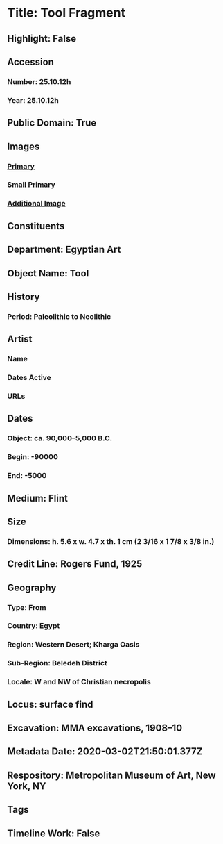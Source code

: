# Title: Tool Fragment
## Highlight: False
## Accession
### Number: 25.10.12h
### Year: 25.10.12h
## Public Domain: True
## Images
### [Primary](https://images.metmuseum.org/CRDImages/eg/original/25.10.12h_EGDP011471.jpg)
### [Small Primary](https://images.metmuseum.org/CRDImages/eg/web-large/25.10.12h_EGDP011471.jpg)
### [Additional Image](https://images.metmuseum.org/CRDImages/eg/original/25.10.12h_EGDP011472.jpg)
## Constituents
## Department: Egyptian Art
## Object Name: Tool
## History
### Period: Paleolithic to Neolithic
## Artist
### Name
### Dates Active
### URLs
## Dates
### Object: ca. 90,000–5,000 B.C.
### Begin: -90000
### End: -5000
## Medium: Flint
## Size
### Dimensions: h. 5.6 x w. 4.7 x th. 1 cm (2 3/16 x 1 7/8 x 3/8 in.)
## Credit Line: Rogers Fund, 1925
## Geography
### Type: From
### Country: Egypt
### Region: Western Desert; Kharga Oasis
### Sub-Region: Beledeh District
### Locale: W and NW of Christian necropolis
## Locus: surface find
## Excavation: MMA excavations, 1908–10
## Metadata Date: 2020-03-02T21:50:01.377Z
## Respository: Metropolitan Museum of Art, New York, NY
## Tags
## Timeline Work: False